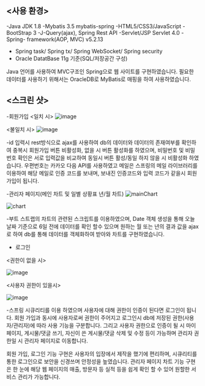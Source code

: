 ## <사용 환경>
-Java JDK 1.8
-Mybatis 3.5 mybatis-spring
-HTML5/CSS3/JavaScript
-BootStrap 3
-J-Query(ajax), Spring Rest API
-Servlet/JSP Servlet 4.0
-Spring- framework(AOP, MVC)  v5.2.13
- Spring task/ Spring tx/ Spring WebSocket/ Spring security
- Oracle DatatBase 11g 기준(SQL/저장공간 구성)

Java 언어를 사용하여 MVC구조인 Spring으로 웹 사이트를 구현하였습니다. 필요한 데이터를 사용하기 위해서는 OracleDB로  MyBatis로 매핑을 하여 사용하였습니다.

## <스크린 샷>

-회원가입
<일치 시>
![image](https://user-images.githubusercontent.com/66732896/112922019-b9731f80-9146-11eb-872f-5a310d715ae2.png)

<불일치 시>
![image](https://user-images.githubusercontent.com/66732896/112922086-d4de2a80-9146-11eb-8378-de263423c316.png)

-id 입력시 rest방식으로 ajax를 사용하여 db의 데이터와 데이터의 존재여부를 확인하여 중복시 회원가입 버튼 비활성화, 없을 시 버튼 활성화를 하였으며, 비밀번호 및 비밀번호 확인은 서로 입력값을 비교하여 동일시 버튼 활성/동일 하지 않을 시 비활성화 하였습니다. 우편번호는 카카오 다음 API를 사용하였고 메일은 스프링의 메일 라이브러리를 이용하여 해당 메일로 인증 코드를 보내며, 보내진 인증코드와 입력 코드가 같을시 회원가입이 됩니다.


-관리자 페이지(메인 차트 및 일별 상황표 년/월 차트)
![mainChart](https://user-images.githubusercontent.com/66732896/112921058-11a92200-9145-11eb-9a70-7602fde512a9.png)

![chart](https://user-images.githubusercontent.com/66732896/112921632-16baa100-9146-11eb-84e7-929b9c3a5fdb.PNG)

-부트 스트랩의 차트의 관련된 스크립트를 이용하였으며, Date 객체 생성을 통해 오늘 날짜 기준으로 6일 전에 데이터를 확인 할수 있으며 원하는 월 또는 년의 결과 값을 ajax로 하여 db를 통해 데이터를 객체화하여 받아와 차트를 구현하였습니다.

- 로그인

<권한이 없을 시>

![image](https://user-images.githubusercontent.com/66732896/112922240-18d12f80-9147-11eb-992d-d7f93d0b63c2.png)

<사용자 권한이 있을시>


![image](https://user-images.githubusercontent.com/66732896/112922438-72d1f500-9147-11eb-852d-e1662c52d95c.png)

-스프링 시큐리티를 이용 하였으며 사용자에 대해 권한이 인증이 된다면 로그인이 됩니다. 회원 가입과 동시에 사용자로써 권한이 주어지고 로그인시 db에 저장된 권한(사용자/관리자)에 따라 사용 기능을 구분합니다. 그리고 사용자 권한으로 인증이 될 시 마이페이지, 게시물/댓글 쓰기, 자신이 쓴 게시물/댓글 삭제 및 수정 등이 가능하며 관리자 권한일 시 관리자 페이지로 이동합니다. 


회원 가입, 로그인 기능 구현은 사용자의 입장에서 제작을 했기에 편리하며, 시큐리티를 통한 로그인으로 보안을 신경쓰며 안정성을  높였습니다. 
관리자 페이지 차트 기능 구현은 한 눈에 해당 웹 페이지의 매출, 방문자 등 실적 등을 쉽게 확인 할 수 있어 원할한 서비스 관리가 가능합니다.


